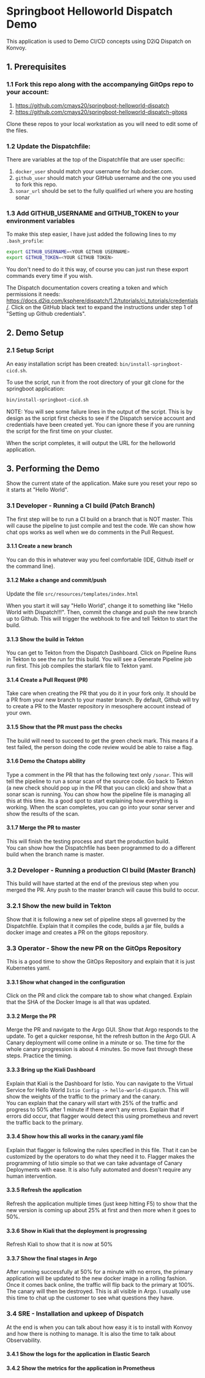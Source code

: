 # Springboot Helloworld Dispatch Demo
This application is used to Demo CI/CD concepts using D2iQ Dispatch on Konvoy. 

## 1. Prerequisites

### 1.1 Fork this repo along with the accompanying GitOps repo to your account:
1. https://github.com/cmays20/springboot-helloworld-dispatch
1. https://github.com/cmays20/springboot-helloworld-dispatch-gitops

Clone these repos to your local workstation as you will need to edit some of the files.

### 1.2 Update the Dispatchfile:
There are variables at the top of the Dispatchfile that are user specific:
1. `docker_user` should match your username for hub.docker.com.
1. `github_user` should match your GitHub username and the one you used to fork this repo.
1. `sonar_url` should be set to the fully qualified url where you are hosting sonar

### 1.3 Add GITHUB_USERNAME and GITHUB_TOKEN to your environment variables
To make this step easier, I have just added the following lines to my `.bash_profile`:
```bash
export GITHUB_USERNAME=<YOUR GITHUB USERNAME>
export GITHUB_TOKEN=<YOUR GITHUB TOKEN>
```
You don't need to do it this way, of course you can just run these export commands every time if you wish. 

The Dispatch documentation covers creating a token and which permissions it needs: https://docs.d2iq.com/ksphere/dispatch/1.2/tutorials/ci_tutorials/credentials/.
Click on the GitHub black text to expand the instructions under step 1 of "Setting up Github credentials".

## 2. Demo Setup

### 2.1 Setup Script
An easy installation script has been created: `bin/install-springboot-cicd.sh`.

To use the script, run it from the root directory of your git clone for the springboot application:

```bash
bin/install-springboot-cicd.sh
```
NOTE: You will see some failure lines in the output of the script. 
This is by design as the script first checks to see if the Dispatch service account and credentials have been created yet.
You can ignore these if you are running the script for the first time on your cluster.

When the script completes, it will output the URL for the helloworld application.

## 3. Performing the Demo
Show the current state of the application.  Make sure you reset your repo so it starts at "Hello World".

### 3.1 Developer - Running a CI build (Patch Branch)
The first step will be to run a CI build on a branch that is NOT master. This will cause the pipeline to just compile and test the code.
We can show how chat ops works as well when we do comments in the Pull Request.

#### 3.1.1 Create a new branch
You can do this in whatever way you feel comfortable (IDE, Github itself or the command line).

#### 3.1.2 Make a change and commit/push
Update the file `src/resources/templates/index.html`

When you start it will say "Hello World", change it to something like "Hello World with Dispatch!!!".
Then, commit the change and push the new branch up to Github. This will trigger the webhook to fire and tell Tekton to start the build.

#### 3.1.3 Show the build in Tekton
You can get to Tekton from the Dispatch Dashboard. Click on Pipeline Runs in Tekton to see the run for this build. 
You will see a Generate Pipeline job run first.  This job compiles the starlark file to Tekton yaml.

#### 3.1.4 Create a Pull Request (PR)
Take care when creating the PR that you do it in your fork only. It should be a PR from your new branch to your master branch. 
By default, Github will try to create a PR to the Master repository in mesosphere account instead of your own.

#### 3.1.5 Show that the PR must pass the checks
The build will need to succeed to get the green check mark. This means if a test failed, the person doing the code review would be able to raise a flag.

#### 3.1.6 Demo the Chatops ability
Type a comment in the PR that has the following text only `/sonar`.  This will tell the pipeline to run a sonar scan of the source code.
Go back to Tekton (a new check should pop up in the PR that you can click) and show that a sonar scan is running. 
You can show how the pipeline file is managing all this at this time. Its a good spot to start explaining how everything is working. 
When the scan completes, you can go into your sonar server and show the results of the scan.

#### 3.1.7 Merge the PR to master
This will finish the testing process and start the production build.  
You can show how the Dispatchfile has been programmed to do a different build when the branch name is master.

### 3.2 Developer - Running a production CI build (Master Branch)
This build will have started at the end of the previous step when you merged the PR.
Any push to the master branch will cause this build to occur.

### 3.2.1 Show the new build in Tekton
Show that it is following a new set of pipeline steps all governed by the Dispatchfile.
Explain that it compiles the code, builds a jar file, builds a docker image and creates a PR on the gitops repository.

### 3.3 Operator - Show the new PR on the GitOps Repository
This is a good time to show the GitOps Repository and explain that it is just Kubernetes yaml.

#### 3.3.1 Show what changed in the configuration
Click on the PR and click the compare tab to show what changed. Explain that the SHA of the Docker Image is all that was updated.

#### 3.3.2 Merge the PR
Merge the PR and navigate to the Argo GUI. Show that Argo responds to the update. 
To get a quicker response, hit the refresh button in the Argo GUI. A Canary deployment will come online in a minute or so.
The time for the whole canary progression is about 4 minutes.  So move fast through these steps. Practice the timing.

#### 3.3.3 Bring up the Kiali Dashboard
Explain that Kiali is the Dashboard for Istio. 
You can navigate to the Virtual Service for Hello World `Istio Config -> hello-world-dispatch`.
This will show the weights of the traffic to the primary and the canary.  
You can explain that the canary will start with 25% of the traffic and progress to 50% after 1 minute if there aren't any errors.
Explain that if errors did occur, that flagger would detect this using prometheus and revert the traffic back to the primary.

#### 3.3.4 Show how this all works in the canary.yaml file
Explain that flagger is following the rules specified in this file. That it can be customized by the operators to do what they need it to.
Flagger makes the programming of Istio simple so that we can take advantage of Canary Deployments with ease.
It is also fully automated and doesn't require any human intervention.

#### 3.3.5 Refresh the application
Refresh the application multiple times (just keep hitting F5) to show that the new version is coming up about 25% at first and then more when it goes to 50%.

#### 3.3.6 Show in Kiali that the deployment is progressing
Refresh Kiali to show that it is now at 50%

#### 3.3.7 Show the final stages in Argo
After running successfully at 50% for a minute with no errors, the primary application will be updated to the new docker image in a rolling fashion.
Once it comes back online, the traffic will flip back to the primary at 100%.  The canary will then be destroyed.
This is all visible in Argo.  I usually use this time to chat up the customer to see what questions they have.

### 3.4 SRE - Installation and upkeep of Dispatch
At the end is when you can talk about how easy it is to install with Konvoy and how there is nothing to manage.
It is also the time to talk about Observability.

#### 3.4.1 Show the logs for the application in Elastic Search

#### 3.4.2 Show the metrics for the application in Prometheus